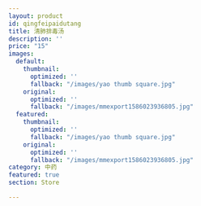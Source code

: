 ```yaml
---
layout: product
id: qingfeipaidutang
title: 清肺排毒汤
description: ''
price: "15"
images:
  default:
    thumbnail:
      optimized: ''
      fallback: "/images/yao thumb square.jpg"
    original:
      optimized: ''
      fallback: "/images/mmexport1586023936805.jpg"
  featured:
    thumbnail:
      optimized: ''
      fallback: "/images/yao thumb square.jpg"
    original:
      optimized: ''
      fallback: "/images/mmexport1586023936805.jpg"
category: 中药
featured: true
section: Store

---
```

